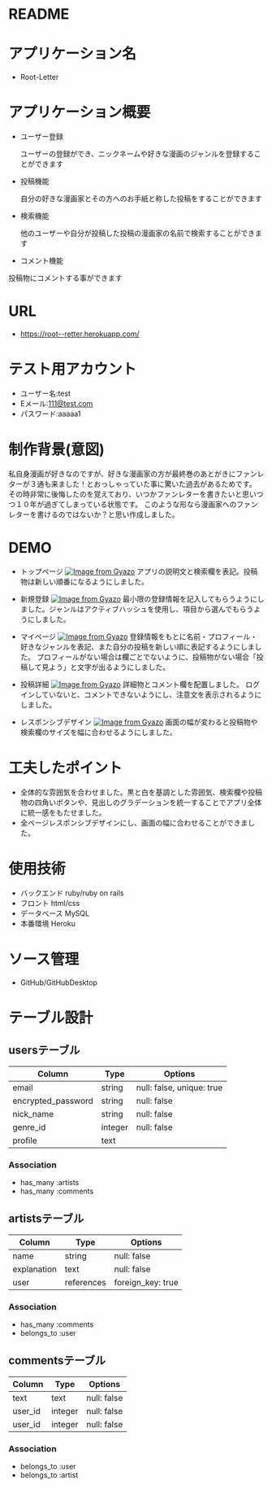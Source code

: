 # README

# アプリケーション名
- Root-Letter
# アプリケーション概要
- ユーザー登録

  ユーザーの登録ができ、ニックネームや好きな漫画のジャンルを登録することができます
- 投稿機能 

  自分の好きな漫画家とその方へのお手紙と称した投稿をすることができます
- 検索機能 

  他のユーザーや自分が投稿した投稿の漫画家の名前で検索することができます
- コメント機能   

投稿物にコメントする事ができます

# URL
- https://root--retter.herokuapp.com/

# テスト用アカウント
- ユーザー名:test
- Eメール:111@test.com
- パスワード:aaaaa1

# 制作背景(意図)
 私自身漫画が好きなのですが、好きな漫画家の方が最終巻のあとがきにファンレターが３通も来ました！とおっしゃっていた事に驚いた過去があるためです。
 その時非常に後悔したのを覚えており、いつかファンレターを書きたいと思いつつ１０年が過ぎてしまっている状態です。
 このような形なら漫画家へのファンレターを書けるのではないか？と思い作成しました。

# DEMO
- トップページ
[![Image from Gyazo](https://i.gyazo.com/a87e5d763ea25a17ed6ba1dffdda436a.jpg)](https://gyazo.com/a87e5d763ea25a17ed6ba1dffdda436a)
アプリの説明文と検索欄を表記。投稿物は新しい順番になるようにしました。

- 新規登録
[![Image from Gyazo](https://i.gyazo.com/7d6d00acb07b3e1467bf798e3667c3cd.png)](https://gyazo.com/7d6d00acb07b3e1467bf798e3667c3cd)
最小限の登録情報を記入してもらうようにしました。ジャンルはアクティブハッシュを使用し、項目から選んでもらうようにしました。

- マイページ
[![Image from Gyazo](https://i.gyazo.com/ddee812b2b8d75eae3046873fb08b0b1.jpg)](https://gyazo.com/ddee812b2b8d75eae3046873fb08b0b1)
登録情報をもとに名前・プロフィール・好きなジャンルを表記、また自分の投稿を新しい順に表記するようにしました。
プロフィールがない場合は欄ごとでないように、投稿物がない場合「投稿して見よう」と文字が出るようにしました。

- 投稿詳細
[![Image from Gyazo](https://i.gyazo.com/03cffb1d9a8e4292240e3084153b4da8.jpg)](https://gyazo.com/03cffb1d9a8e4292240e3084153b4da8)
詳細物とコメント欄を配置しました。
ログインしていないと、コメントできないようにし、注意文を表示されるようにしました。

- レスポンシブデザイン
[![Image from Gyazo](https://i.gyazo.com/157f98f2ae8d0f293f098d756ba38091.gif)](https://gyazo.com/157f98f2ae8d0f293f098d756ba38091)
画面の幅が変わると投稿物や検索欄のサイズを幅に合わせるようにしました。

# 工夫したポイント
- 全体的な雰囲気を合わせました。黒と白を基調とした雰囲気、検索欄や投稿物の四角いボタンや、見出しのグラデーションを統一することでアプリ全体に統一感をもたせました。
- 全ページレスポンシブデザインにし、画面の幅に合わせることができました。

# 使用技術
- バックエンド
ruby/ruby on rails
- フロント
html/css
- データベース
MySQL
- 本番環境
Heroku
# ソース管理
- GitHub/GitHubDesktop

# テーブル設計

## usersテーブル
| Column             | Type    | Options                   |
| ------------------ | ------- | ------------------------- |
| email              | string  | null: false, unique: true |
| encrypted_password | string  | null: false               |
| nick_name          | string  | null: false               |
| genre_id           | integer | null: false               |
| profile            | text    |                           |

### Association
- has_many :artists
- has_many :comments

## artistsテーブル
| Column      | Type       | Options           |
| ----------- | ---------- | ----------------- |
| name        | string     | null: false       |
| explanation | text       | null: false       |
| user        | references | foreign_key: true |

### Association
- has_many :comments
- belongs_to :user

## commentsテーブル
| Column   | Type    | Options        |
| ---------| ------- | -------------- |
| text     | text    | null: false    |
| user_id  | integer | null: false    |
| user_id  | integer | null: false    |

### Association
- belongs_to :user
- belongs_to :artist
